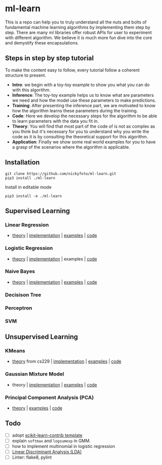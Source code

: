 # ml-learn

This is a repo can help you to truly understand all the nuts and bolts of fundamental machine learning algorithms by implementing them step by step. There are many ml libraries offer robust APIs for user to experiment with different algorithm. We believe it is much more fun dive into the core and demystify these encapsulations.

## Steps in step by step tutorial

To make the content easy to follow, every tutorial follow a coherent structure to present. 

- **Intro**: we begin with a toy-toy example to show you what you can do with this algorithm.
- **Inference**: The toy-toy example helps us to know what are parameters we need and how the model use these parameters to make predictions.
- **Training**: After presenting the inference part, we are motivated to know how the algorithm learns these parameters during the training.
- **Code**: Here we develop the necessary steps for the algorithm to be able to learn parameters with the data you fit in.
- **Theory**: You will find that most part of the code of is not as complex as you think but it's necessary for you to understand why you write the code as it is by consulting the theoretical support for this algorithm.
- **Application**: Finally we show some real world examples for you to have a grasp of the scenarios where the algorithm is applicable.

## Installation

```
git clone https://github.com/nickyfoto/ml-learn.git
pip3 install ./ml-learn
```

Install in editable mode

```
pip3 install -e ./ml-learn
```

## Supervised Learning

### Linear Regression

- [theory](https://nickyfoto.github.io/blog/entries/linear-regression) | [implementation](https://github.com/nickyfoto/ml-learn/blob/master/linear_regression.ipynb) | [examples](https://github.com/nickyfoto/ml-learn/blob/master/linear_regression_example.ipynb) | [code](https://github.com/nickyfoto/ml-learn/blob/master/lm.py)

### Logistic Regression

- [theory](https://nickyfoto.github.io/blog/entries/logistic-regression) | [implementation](https://github.com/nickyfoto/ml-learn/blob/master/logistic_regression.ipynb) | examples | [code](https://github.com/nickyfoto/ml-learn/blob/master/lr.py)

### Naive Bayes

- [theory](https://nickyfoto.github.io/blog/entries/naive-bayes) | [implementation](https://github.com/nickyfoto/ml-learn/blob/master/naive_bayes.ipynb) | [examples](https://github.com/nickyfoto/ml-learn/blob/master/naive_bayes_examples.ipynb) | [code](https://github.com/nickyfoto/ml-learn/blob/master/src/learn/naive_bayes.py)

### Decisison Tree

### Perceptron

### SVM

## Unsupervised Learning

### KMeans

- [theory](http://cs229.stanford.edu/notes/cs229-notes7a.pdf) from cs229 | [implementation](https://github.com/nickyfoto/ml-learn/blob/master/kmeans.ipynb) | [examples](https://github.com/nickyfoto/ml-learn/blob/master/kmeans_example.ipynb) | [code](https://github.com/nickyfoto/ml-learn/blob/master/kmeans.py)

### Gaussian Mixture Model

- theory | [implementation](https://github.com/nickyfoto/ml-learn/blob/master/gmm.ipynb) | [examples](https://github.com/nickyfoto/ml-learn/blob/master/gmm_example.ipynb) | [code](https://github.com/nickyfoto/ml-learn/blob/master/gmm.py)

### Principal Component Analysis (PCA)

- [theory](https://nickyfoto.github.io/blog/entries/svd) | [examples](https://github.com/nickyfoto/ml-learn/blob/master/pca_example.ipynb) | [code](https://github.com/nickyfoto/ml-learn/blob/master/pca_example.ipynb)

## Todo

- [ ] adopt [scikit-learn-contrib template](https://github.com/scikit-learn-contrib/project-template)
- [ ] explain `softmax` and `logsumexp` in GMM.
- [ ] how to implement multinomial in logistic regression
- [ ] [Linear Discriminant Analysis (LDA)](https://web.stanford.edu/~hastie/Papers/ESLII.pdf)
- [ ] Linter: flake8, pylint